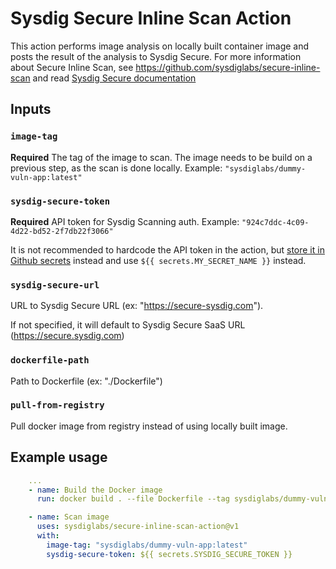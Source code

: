 # Sysdig Secure Inline Scan Action

This action performs image analysis on locally built container image and posts the result of the analysis to Sysdig Secure. For more information about Secure Inline Scan, see https://github.com/sysdiglabs/secure-inline-scan and read [Sysdig Secure documentation](https://docs.sysdig.com/en/image-scanning.html)

## Inputs

### `image-tag`

**Required** The tag of the image to scan. The image needs to be build on a previous step, as the scan is done locally. Example: `"sysdiglabs/dummy-vuln-app:latest"`

### `sysdig-secure-token`

**Required** API token for Sysdig Scanning auth. Example: `"924c7ddc-4c09-4d22-bd52-2f7db22f3066"`

It is not recommended to hardcode the API token in the action, but [store it in Github secrets](https://help.github.com/en/actions/automating-your-workflow-with-github-actions/creating-and-using-encrypted-secrets) instead and use `${{ secrets.MY_SECRET_NAME }}` instead.

### `sysdig-secure-url`

URL to Sysdig Secure URL (ex: "https://secure-sysdig.com").

If not specified, it will default to Sysdig Secure SaaS URL (https://secure.sysdig.com)

### `dockerfile-path`

Path to Dockerfile (ex: "./Dockerfile")

### `pull-from-registry`

Pull docker image from registry instead of using locally built image.

## Example usage

```yaml
    ...
    - name: Build the Docker image
      run: docker build . --file Dockerfile --tag sysdiglabs/dummy-vuln-app:latest

    - name: Scan image
      uses: sysdiglabs/secure-inline-scan-action@v1
      with:
        image-tag: "sysdiglabs/dummy-vuln-app:latest"
        sysdig-secure-token: ${{ secrets.SYSDIG_SECURE_TOKEN }}

```
